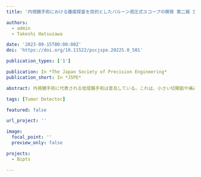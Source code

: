 ```yaml
---
title: '内視鏡手術における腫瘍探査を目的としたバルーン感圧式スコープの開発 第二報 生体模擬ファントムによる腫瘍探査能力の評価'

authors:
  - admin
  - Takeshi Hatsuzawa

date: '2023-09-15T00:00:00Z'
doi: 'https://doi.org/10.11522/pscjspe.2022S.0_501'

publication_types: ['1']

publication: In *The Japan Society of Precision Engineering*
publication_short: In *JSPE*

abstract: 内視鏡手術に代表される低侵襲手術は普及している。これは、小さい切開創や痛みの低減、リハビリに要する期間の短縮が可能であるなどの利点を背景としている。一方で、低侵襲手術では触覚情報が完全に喪失してしまうという大きな課題を抱えている。触覚情報の喪失は、術者の触診による腫瘍位置の探査、切除範囲の決定を困難にしている。そこで、本研究では、図１に示すように、腫瘍組織と通常組織の間の硬さの差をバルーンの内部圧力の変化として検出する腫瘍探査スコープを開発した。本スコープの特徴として４つのバルーンをスコープヘッドに組み込むことで腫瘍の検出に方向性を持たせた点が挙げられる。既に前報では動作原理により腫瘍の検出ができることと、バルーン形状や材質の最適化を行った。本報では異なる腫瘍サイズや腫瘍・スコープ間の位置関係と各バルーンの応答を実験的に確認した。更に、腫瘍位置を推定するマッピングシステムを構築し、その有効性を検証した。

tags: [Tumor Detector]

featured: false

url_project: ''

image:
  focal_point: ''
  preview_only: false

projects:
  - Bipts

---
```


